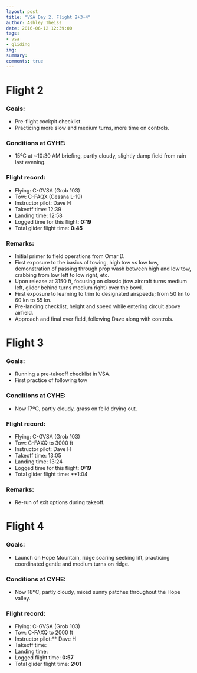 ```yaml
---
layout: post
title: "VSA Day 2, Flight 2+3+4"
author: Ashley Theiss
date: 2016-06-12 12:39:00
tags: 
- vsa
- gliding
img:
summary:
comments: true
---
```


# Flight 2

### Goals:
+ Pre-flight cockpit checklist.
+ Practicing more slow and medium turns, more time on controls.

<!--more-->

### Conditions at CYHE:
+ 15ºC at ~10:30 AM briefing, partly cloudy, slightly damp field from rain last evening.

### Flight record:
+ Flying: C-GVSA (Grob 103)
+ Tow: C-FAQX (Cessna L-19)
+ Instructor pilot: Dave H
+ Takeoff time: 12:39
+ Landing time: 12:58
+ Logged time for this flight: **0:19**
+ Total glider flight time: **0:45**

### Remarks:
+ Initial primer to field operations from Omar D.
+ First exposure to the basics of towing, high tow vs low tow, demonstration of passing through prop wash between high and low tow, crabbing from low left to low right, etc.
+ Upon release at 3150 ft, focusing on classic (tow aircraft turns medium left, glider behind turns medium right) over the bowl.
+ First exposure to learning to trim to designated airspeeds; from 50 kn to 60 kn to 55 kn.
+ Pre-landing checklist, height and speed while entering circuit above airfield.
+ Approach and final over field, following Dave along with controls.


# Flight 3

### Goals:
+ Running a pre-takeoff checklist in VSA.
+ First practice of following tow

### Conditions at CYHE:
+ Now 17ºC, partly cloudy, grass on feild drying out.

### Flight record:
+ Flying: C-GVSA (Grob 103)
+ Tow: C-FAXQ to 3000 ft
+ Instructor pilot: Dave H
+ Takeoff time: 13:05
+ Landing time: 13:24
+ Logged time for this flight: **0:19** 
+ Total glider flight time: **1:04

### Remarks:
- Re-run of exit options during takeoff.


# Flight 4

### Goals:
- Launch on Hope Mountain, ridge soaring seeking lift, practicing coordinated gentle and medium turns on ridge.

### Conditions at CYHE:
+ Now 18ºC, partly cloudy, mixed sunny patches throughout the Hope valley.

### Flight record:
+ Flying: C-GVSA (Grob 103)
+ Tow: C-FAXQ to 2000 ft
+ Instructor pilot:** Dave H
+ Takeoff time:
+ Landing time:
+ Logged flight time: **0:57**
+ Total glider flight time: **2:01**